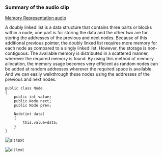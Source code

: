 ### Summary of the audio clip

[Memory Representation audio](https://drive.google.com/file/d/1W2XP4_yZL006Pq6G3yBxBmE1HoSdAd3X/view?usp=sharing)


A doubly linked list is a data structure that contains three parts or blocks within a node, one part is for storing the data and the other two are for storing the addresses of the previous and next nodes. Because of this additional previous pointer, the doubly linked list requires more memory for each node as compared to a singly linked list.  However, the storage is non-contiguous.  The available memory is distributed in a scattered manner, wherever the required memory is found. By using this method of memory allocation, the memory usage becomes very efficient as random nodes can be added at random addresses wherever the required space is available. And we can easily walkthrough these nodes using the addresses of the previous and next nodes.
```
public class Node
{
	public int value;
	public Node next;
	public Node prev;

	Node(int data)
	{
		this.value=data;
	}
}
```

![alt text](https://i.ibb.co/C0z0cpG/Screenshot-86.png)

![alt text](https://i.ibb.co/BTDKCnj/doubly-linked-list-memory-representation.png)
